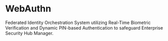 # WebAuthn
Federated Identity Orchestration System utilizing Real-Time Biometric Verification and Dynamic PIN-based Authentication to safeguard Enterprise Security Hub Manager.

